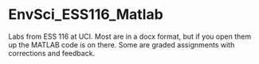 # EnvSci_ESS116_Matlab
Labs from ESS 116 at UCI.
Most are in a docx format, but if you open them up the MATLAB code is on there. 
Some are graded assignments with corrections and feedback.
